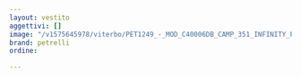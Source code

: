 ```yaml
---
layout: vestito
aggettivi: []
image: "/v1575645978/viterbo/PET1249_-_MOD_C40006DB_CAMP_351_INFINITY_P30_vkmaty.jpg"
brand: petrelli
ordine: 

---
```

